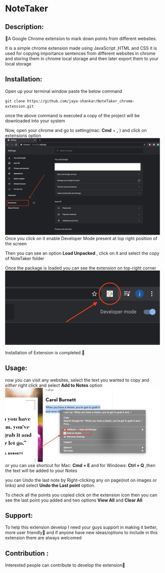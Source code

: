 # NoteTaker


## Description:
  📝A Google Chrome extension to mark down points from different websites.
  
  It is a simple chrome extension made using JavaScript ,HTML and CSS it is used for copying importance sentences from different websites in chrome and storing them in chrome local storage and then later export them to your local storage


## Installation:
  Open up your terminal window paste the below command
  
` git clone https://github.com/jaya-shankar/NoteTaker_chrome-extension.git `

once the above command is executed a copy of the project will be downloaded into your system

Now, open your chrome and go to setting(mac: __Cmd__ + __,__ ) and click on extensions option 
![Image extension option](/ReadmeImgs/extensionoption.png)
Once you click on it enable Developer Mode present at top right position of the screen

Then you can see an option __Load Unpacked__ , click on it and select the copy of NoteTaker folder

Once the package is loaded you can see the extension on top-right corner
![Image extension icon](/ReadmeImgs/icon.png)

Installation of Extension is completed 🤗


## Usage:

now you can visit any websites, select the text you wanted to copy and *either* right click and select __Add to Notes__ option 
![Image example](/ReadmeImgs/example.png)
*or* you can use shortcut for Mac: __Cmd + E__  and for Windows: __Ctrl + Q__   ,then the text will be added to your Notes

you can Undo the last note by Right-clicking any on page(not on images or links) and select __Undo the Last point__ option.

To check all the points you copied click on the extension icon then you can see the last point you added and two options __View All__ and __Clear All__


## Support:

To help this extension develop I need your guys support in making it better, more user friendly🤝 and if anyone have new ideas/options to  include in this extension there are always welcomed 


## Contribution :
Interested people can contribute to develop the extension🙌





